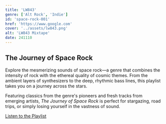 ```yaml
---
title: 'LW843'
genre: ['Alt Rock', 'Indie']
id: 'space-rock-001'
href: 'https://www.google.com'
cover: '../assets/lw843.png'
alt: 'LW843 Mixtape'
date: 241110
---
```


## The Journey of Space Rock

Explore the mesmerizing sounds of space rock—a genre that combines the intensity of rock with the ethereal quality of cosmic themes. From the ambient layers of synthesizers to the deep, rhythmic bass lines, this playlist takes you on a journey across the stars.

Featuring classics from the genre's pioneers and fresh tracks from emerging artists, _The Journey of Space Rock_ is perfect for stargazing, road trips, or simply losing yourself in the vastness of sound.

[Listen to the Playlist](https://example.com/space-rock-playlist)
